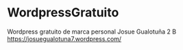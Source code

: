 # WordpressGratuito
Wordpress gratuito de marca personal
Josue Gualotuña
2 B
https://josuegualotuna7.wordpress.com/

